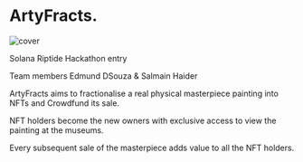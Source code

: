 # ArtyFracts.   
![cover](https://user-images.githubusercontent.com/861675/158709634-6395cc67-eb0a-48ed-bca6-94c52c158821.png)




Solana Riptide Hackathon entry 

Team members 
Edmund DSouza &  Salmain Haider 

ArtyFracts aims to fractionalise a real physical masterpiece painting into NFTs and Crowdfund its sale.

NFT holders become the new owners with exclusive access to view the painting at the museums.

Every subsequent sale of the masterpiece adds value to all the NFT holders.


